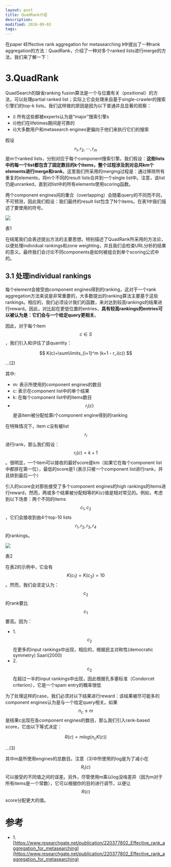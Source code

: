 ```yaml
---
layout: post
title: QuadRank介绍
description: 
modified: 2016-09-03
tags: 
---
```


在paper 《Effective rank aggregation for metasearching
》中提出了一种rank aggregation的方法：QuadRank，介绍了一种对多个ranked lists进行merge的方法，我们来了解一下：

# 3.QuadRank

QuadSearch的缺省ranking fusion算法是一个与位置有关（positional）的方法，可以处理partial ranked list；实际上它会处理来自基于single-crawler的搜索引擎们的top-k lists。我们这样做的原因是因为以下普通并且显著的观察：

- i) 所有这些都被experts认为是“major”搜索引擎s
- ii)他们在lifetimes期间是可靠的
- ii)大多数用户和metasearch engines更偏向于他们来执行它们的搜索

假设$$r_1, r_2, \cdots, r_m$$是m个ranked lists，分别对应于每个component搜索引擎。我们假设：**这些lists中的每一个list都包含了固定数目的k个items，整个过程涉及到对总共km个elements进行merge和rank**。这里我们所采用的merging过程是：通过移除所有重复的elements，将m个不同的result lists合并到一个single list中。注意，该list仍是unranked，直到对list中的所有elements使用scoring函数。

两个component engines间的重合（overlapping）会随着query的不同而不同，不可预测，因此我们假设：我们最终的result list包含了N个items。在表1中我们描述了要使用的符号。

<img src="https://picabstract-preview-ftn.weiyun.com/ftn_pic_abs_v3/151b2b4102e1268b1a03696bd687834dce74ed986d6b4ae667722547b08a8d0415c68f8517fb97f17d71e4aae3168ecd?pictype=scale&amp;from=30113&amp;version=3.3.3.3&amp;uin=402636034&amp;fname=1.jpg&amp;size=750">

表1

在结尾我们会表述提出方法的主要思想。特别描述了QuadRank所采用的方法论，以便处理individual rankings和zone weighting，并且我们会检查URL分析的结果的意义。最终我们会讨论不同components是如何被组合到单个scoring公式中的。

## 3.1 处理individual rankings

每个element会接受由component engines得到的ranking，这对于一个rank aggregation方法来说是非常重要的，大多数提出的ranking算法主要基于这些rankings。相应的，我们必须设计我们的函数，来对达到较高rankings的结果进行reward。因此，对比起在更低位置的entries，**具有较高rankings的entries可以被认为是：它们会与一个给定query更相关**。

因此，对于每个item $$c \in S$$，我们引入和评估了该quantity：

$$
K(c)=\sum\limits_{i=1}^m (k+1 - r_i(c))
$$

...(2)

其中:

- m: 表示所使用的component engines的数目
- c: 表示在component list中的单个结果
- k: 在每个component list中的items数目
- $$r_i(c)$$是该item被分配给第i个component engine得到的ranking

在特殊情况下，item c没有被list $$r_i$$进行rank，那么我们假设：$$r_i(c)=k+1$$。很明显，一个item可以接收的最好score是km（如果它在每个component list中都排在第一位），最低的score是1 (表示只被一个component list进行rank，并且排到最后一个）

引入的score会对那些接受了多个component engines的high rankings的items进行reward，然而，两或多个结果被分配相等的K(c)值是相对常见的。例如，考虑到以下场景：两个不同的items $$c_1,c_2$$，它们会接收到由4个top-10 lists $$r_1,r_2,r_3,r_4$$的rankings。

<img src="https://picabstract-preview-ftn.weiyun.com/ftn_pic_abs_v3/23a80a7f46e9355129442bff1ac15064dc6ae87414f0597cc05aaf794aad7f255a050ac6b70b6abd8eea95ba241f1fa7?pictype=scale&amp;from=30113&amp;version=3.3.3.3&amp;uin=402636034&amp;fname=2.jpg&amp;size=750">

表2 

在表2的示例中，它会有$$K(c_1)=K(c_2)=10$$。然而，我们会坚定认为：$$c_2$$的rank要比$$c_1$$要高。因为：

- 1.$$c_2$$在更多的input rankings中出现，相应的，根据民主对称性(democratic symmetry) Saari(2000)
- 2.$$c_2$$在超过一半的input rankings中出现，因此根据孔多塞标准（Condorcet criterion），它是一个spam entry的概率很低

为了处理这样的case，我们必须对以下结果进行reward：该结果被尽可能多的component engines认为是与一个给定query相关。如果$$n_c \leq m$$是结果c出现在各component engines的数目，那么我们引入rank-based score，它由以下等式决定：

$$
R(c)=m log(n_c K(c))
$$

...(3)

其中m是所使用engines的总数目。注意（3)中所使用的log是为了减小在$$R_i(c)$$可以接受的不同值之间的误差。另外，尽管使用m乘以log没啥差异（因为m对于所有items是一个常数），它可以根据你的目的进行调节，以便让$$R(c)$$ score分配更大的值。

# 参考

- 1.[https://www.researchgate.net/publication/220377802_Effective_rank_aggregation_for_metasearching](https://www.researchgate.net/publication/220377802_Effective_rank_aggregation_for_metasearching)
